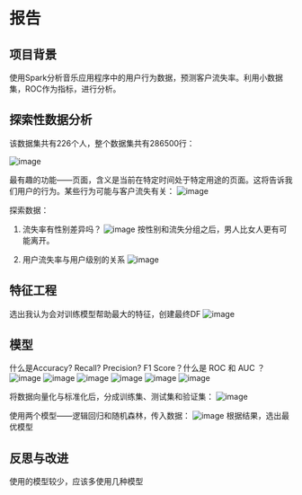 # 报告

## 项目背景
   
   使用Spark分析音乐应用程序中的用户行为数据，预测客户流失率。利用小数据集，ROC作为指标，进行分析。
   
## 探索性数据分析
   
   该数据集共有226个人，整个数据集共有286500行：
   
   ![image](https://github.com/GitHub2020324/udacity-spark/blob/master/images/1.PNG)
   
   最有趣的功能——页面，含义是当前在特定时间处于特定用途的页面。这将告诉我们用户的行为。某些行为可能与客户流失有关：
   ![image](https://github.com/GitHub2020324/udacity-spark/blob/master/images/2.PNG)
   
   探索数据：
   1. 流失率有性别差异吗？
   ![image](https://github.com/GitHub2020324/udacity-spark/blob/master/images/3.PNG)
   按性别和流失分组之后，男人比女人更有可能离开。
   
   
   2. 用户流失率与用户级别的关系
   ![image](https://github.com/GitHub2020324/udacity-spark/blob/master/images/4.PNG)
   
## 特征工程
   
   选出我认为会对训练模型帮助最大的特征，创建最终DF
   ![image](https://github.com/GitHub2020324/udacity-spark/blob/master/images/5.PNG)
## 模型
   什么是Accuracy? Recall? Precision? F1 Score？什么是 ROC 和 AUC ？
   ![image](https://github.com/GitHub2020324/udacity-spark/blob/master/images/8.PNG)
   ![image](https://github.com/GitHub2020324/udacity-spark/blob/master/images/9.PNG)
   ![image](https://github.com/GitHub2020324/udacity-spark/blob/master/images/10.PNG)
   ![image](https://github.com/GitHub2020324/udacity-spark/blob/master/images/11.PNG)
   ![image](https://github.com/GitHub2020324/udacity-spark/blob/master/images/12.PNG)
   ![image](https://github.com/GitHub2020324/udacity-spark/blob/master/images/13.PNG)
   
   将数据向量化与标准化后，分成训练集、测试集和验证集：
   ![image](https://github.com/GitHub2020324/udacity-spark/blob/master/images/6.PNG)
   
   使用两个模型——逻辑回归和随机森林，传入数据：
   ![image](https://github.com/GitHub2020324/udacity-spark/blob/master/images/7.PNG)
   根据结果，选出最优模型
   
## 反思与改进
   使用的模型较少，应该多使用几种模型
   
   
   
